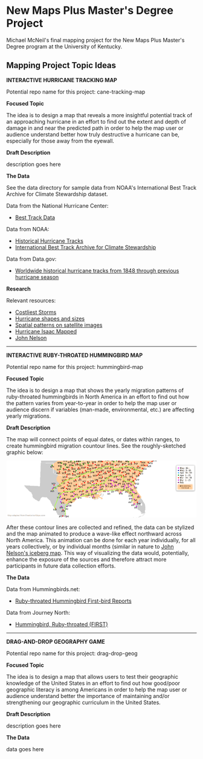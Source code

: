 # New Maps Plus Master's Degree Project
Michael McNeil's final mapping project for the New Maps Plus Master's Degree program at the University of Kentucky.

## Mapping Project Topic Ideas

**INTERACTIVE HURRICANE TRACKING MAP**

Potential repo name for this project: cane-tracking-map 

**Focused Topic**

The idea is to design a map that reveals a more insightful potential track of an approaching hurricane in an effort to find out the extent and depth of damage in and near the predicted path in order to help the map user or audience understand better how truly destructive a hurricane can be, especially for those away from the eyewall.

**Draft Description**

description goes here

**The Data**

See the data directory for sample data from NOAA's International Best Track Archive for Climate Stewardship dataset.

Data from the National Hurricane Center:

  * [Best Track Data](https://www.nhc.noaa.gov/data/#hurdat)

Data from NOAA:

  * [Historical Hurricane Tracks](https://coast.noaa.gov/digitalcoast/tools/hurricanes.html)
  * [International Best Track Archive for Climate Stewardship](https://www.ncdc.noaa.gov/ibtracs/index.php?name=ibtracs-data)

Data from Data.gov:

  * [Worldwide historical hurricane tracks from 1848 through previous hurricane season](https://catalog.data.gov/dataset/worldwide-historical-hurricane-tracks-from-1848-through-the-previous-hurricane-season)

**Research**

Relevant resources:

  * [Costliest Storms](https://www.nhc.noaa.gov/dcmi.shtml)
  * [Hurricane shapes and sizes](https://www.popsci.com/hurricane-shape-size)
  * [Spatial patterns on satellite images](http://www.aag.org/galleries/education-files/1_patterns.pdf)
  * [Hurricane Isaac Mapped](https://www.gislounge.com/hurricane-isaac-mapped/)
  * [John Nelson](http://uxblog.idvsolutions.com/2012/08/hurricanes-since-1851.html)

---

**INTERACTIVE RUBY-THROATED HUMMINGBIRD MAP**

Potential repo name for this project: hummingbird-map 

**Focused Topic**

The idea is to design a map that shows the yearly migration patterns of ruby-throated hummingbirds in North America in an effort to find out how the pattern varies from year-to-year in order to help the map user or audience discern if variables (man-made, environmental, etc.) are affecting yearly migrations.

**Draft Description**

The map will connect points of equal dates, or dates within ranges, to create hummingbird migration countour lines. See the roughly-sketched graphic below:

![hummingbird contours](/images/hbird-contours.png "Hummingbird Contours Map")

After these contour lines are collected and refined, the data can be stylized and the map animated to produce a wave-like effect northward across North America. This animation can be done for each year individually, for all years collectively, or by individual months (similar in nature to [John Nelson's iceberg map](https://www.esri.com/arcgis-blog/products/arcgis-pro/mapping/iceberg-map-part-2-animation/). This way of visualizing the data would, potentially, enhance the exposure of the sources and therefore attract more participants in future data collection efforts.

**The Data**

Data from Hummingbirds.net:

  * [Ruby-throated Hummingbird First-bird Reports](http://www.hummingbirds.net/map.html)
  
Data from Journey North:

  * [Hummingbird, Ruby-throated (FIRST)](https://maps.journeynorth.org/map/?map=hummingbird-ruby-throated-first&year=2019)

---

**DRAG-AND-DROP GEOGRAPHY GAME**

Potential repo name for this project: drag-drop-geog

**Focused Topic**

The idea is to design a map that allows users to test their geographic knowledge of the United States in an effort to find out how good/poor geographic literacy is among Americans in order to help the map user or audience understand better the importance of maintaining and/or strengthening our geographic curriculum in the United States.

**Draft Description**

description goes here

**The Data**

data goes here
